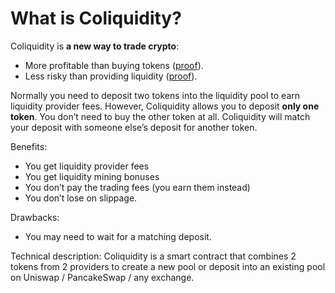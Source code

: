 # What is Coliquidity?

Coliquidity is **a new way to trade crypto**:

- More profitable than buying tokens ([proof](#why-coliquidity-is-more-profitable-than-buying-tokens?)).
- Less risky than providing liquidity ([proof](#why-coliquidity-is-less-risky-than-providing-liquidity?)).

Normally you need to deposit two tokens into the liquidity pool to earn liquidity provider fees. However, Coliquidity allows you to deposit **only one token**. You don’t need to buy the other token at all. Coliquidity will match your deposit with someone else’s deposit for another token.

Benefits:

- You get liquidity provider fees
- You get liquidity mining bonuses
- You don’t pay the trading fees (you earn them instead)
- You don’t lose on slippage.

Drawbacks:

- You may need to wait for a matching deposit.

Technical description: Coliquidity is a smart contract that combines 2 tokens from 2 providers to create a new pool or deposit into an existing pool on Uniswap / PancakeSwap / any exchange.
